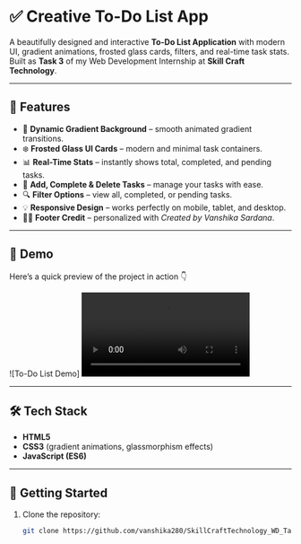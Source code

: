 # ✅ Creative To-Do List App  

A beautifully designed and interactive **To-Do List Application** with modern UI, gradient animations, frosted glass cards, filters, and real-time task stats.  
Built as **Task 3** of my Web Development Internship at **Skill Craft Technology**.  

---

## 🌟 Features  

- 🎨 **Dynamic Gradient Background** – smooth animated gradient transitions.  
- ❄️ **Frosted Glass UI Cards** – modern and minimal task containers.  
- 📊 **Real-Time Stats** – instantly shows total, completed, and pending tasks.  
- 📝 **Add, Complete & Delete Tasks** – manage your tasks with ease.  
- 🔍 **Filter Options** – view all, completed, or pending tasks.  
- 💡 **Responsive Design** – works perfectly on mobile, tablet, and desktop.  
- 👩‍💻 **Footer Credit** – personalized with *Created by Vanshika Sardana*.  

---

## 🎥 Demo  

Here’s a quick preview of the project in action 👇  

![To-Do List Demo]
<video controls src="Screen Recording 2025-09-04 212503.mp4" title="Title"></video>

---

## 🛠️ Tech Stack  

- **HTML5**  
- **CSS3** (gradient animations, glassmorphism effects)  
- **JavaScript (ES6)**  

---

## 🚀 Getting Started  

1. Clone the repository:  
   ```bash
   git clone https://github.com/vanshika280/SkillCraftTechnology_WD_Task4.git
